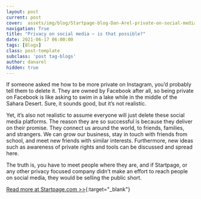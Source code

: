 ```yaml
---
layout: post
current: post
cover:  assets/img/blog/Startpage-blog-Dan-Arel-private-on-social-media.jpg
navigation: True
title: "Privacy on social media – is that possible?"
date: 2021-06-17 06:00:00
tags: [Blogs]
class: post-template
subclass: 'post tag-blogs'
author: danarel
hidden: true
---
```


If someone asked me how to be more private on Instagram, you’d probably tell them to delete it. They are owned by Facebook after all, so being private on Facebook is like asking to swim in a lake while in the middle of the Sahara Desert. Sure, it sounds good, but it’s not realistic. 

Yet, it’s also not realistic to assume everyone will just delete these social media platforms. The reason they are so successful is because they deliver on their promise. They connect us around the world, to friends, families, and strangers. We can grow our business, stay in touch with friends from school, and meet new friends with similar interests. Furthermore, new ideas such as awareness of private rights and tools can be discussed and spread here.

The truth is, you have to meet people where they are, and if Startpage, or any other privacy focused company didn’t make an effort to reach people on social media, they would be selling the public short.

[Read more at Startpage.com >>](https://www.startpage.com/privacy-please/privacy-advocate-articles/privacy-on-social-media-is-that-possible){:target="_blank"}